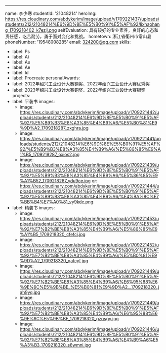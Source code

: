 ---
name: 李少寒
studentId: '21048214'
heroImg: https://res.cloudinary.com/abdykerim/image/upload/v1709221437/uploads/students/212/21048214%E6%9D%8E%E5%B0%91%E5%AF%92/lixhaohang_1709218402_k7ezjl.png
selfEvaluation: 具有较好的专业素养，良好的心态和责任感，吃苦耐劳，勇于面对变化和挑战。
hometown: 浙江省衢州市常山县
phoneNumber: '19548008285'
email: 324200@qq.com
skills:
  - label: Ps
  - label: Ai
  - label: Au
  - label: Ae
  - label: Id
  - label: Procreate
personalAwards:
  - label: 2022年绍兴工业设计大赛铜奖、2022年绍兴工业设计大赛优秀奖
  - label: 2023年绍兴工业设计大赛铜奖、2022年绍兴工业设计大赛银奖
projects:
  - label: 平装书
    images:
      - image: https://res.cloudinary.com/abdykerim/image/upload/v1709221442/uploads/students/212/21048214%E6%9D%8E%E5%B0%91%E5%AF%92/%E5%B9%B3%E8%A3%85%E4%B9%A6/%E5%B0%81%E9%9D%A2_1709218287_zxghra.jpg
      - image: https://res.cloudinary.com/abdykerim/image/upload/v1709221441/uploads/students/212/21048214%E6%9D%8E%E5%B0%91%E5%AF%92/%E5%B9%B3%E8%A3%85%E4%B9%A6/%E5%86%85%E9%A1%B5_1709218287_oxios2.jpg
      - image: https://res.cloudinary.com/abdykerim/image/upload/v1709221439/uploads/students/212/21048214%E6%9D%8E%E5%B0%91%E5%AF%92/%E5%B9%B3%E8%A3%85%E4%B9%A6/%E5%86%85%E9%A1%B52_1709218287_ydu9ce.jpg
    qr: https://res.cloudinary.com/abdykerim/image/upload/v1709221444/uploads/students/212/21048214%E6%9D%8E%E5%B0%91%E5%AF%92/%E5%B9%B3%E8%A3%85%E4%B9%A6/%E4%BA%8C%E7%BB%B4%E7%A0%81_vy9kde.png
  - label: 精装书
    images:
      - image: https://res.cloudinary.com/abdykerim/image/upload/v1709221453/uploads/students/212/21048214%E6%9D%8E%E5%B0%91%E5%AF%92/%E7%B2%BE%E8%A3%85%E4%B9%A6/%E5%86%85%E9%A1%B5_1709218320_cfefci.jpg
      - image: https://res.cloudinary.com/abdykerim/image/upload/v1709221452/uploads/students/212/21048214%E6%9D%8E%E5%B0%91%E5%AF%92/%E7%B2%BE%E8%A3%85%E4%B9%A6/%E5%B0%81%E9%9D%A2_1709218320_qafcyf.jpg
      - image: https://res.cloudinary.com/abdykerim/image/upload/v1709221449/uploads/students/212/21048214%E6%9D%8E%E5%B0%91%E5%AF%92/%E7%B2%BE%E8%A3%85%E4%B9%A6/%E6%95%88%E6%9E%9C%E5%9B%BE_%E5%B0%81%E9%9D%A2__1709218320_jah9yq.jpg
      - image: https://res.cloudinary.com/abdykerim/image/upload/v1709221449/uploads/students/212/21048214%E6%9D%8E%E5%B0%91%E5%AF%92/%E7%B2%BE%E8%A3%85%E4%B9%A6/%E6%95%88%E6%9E%9C%E5%9B%BE_1709218320_gzqsgy.jpg
      - image: https://res.cloudinary.com/abdykerim/image/upload/v1709221446/uploads/students/212/21048214%E6%9D%8E%E5%B0%91%E5%AF%92/%E7%B2%BE%E8%A3%85%E4%B9%A6/%E4%B9%A6%E5%A3%B3_1709218320_s6wmni.jpg